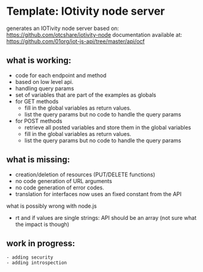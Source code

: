 # Template: IOtivity node server

generates an IOTivity node server based on:
https://github.com/otcshare/iotivity-node
documentation available at:
https://github.com/01org/iot-js-api/tree/master/api/ocf


## what is working:
- code for each endpoint and method
- based on low level api.
- handling query params
- set of variables that are part of the examples as globals
- for GET methods
    - fill in the global variables as return values.
    - list the query params
        but no code to handle the query params 
- for POST methods
    - retrieve all posted variables and store them in the global variables
    - fill in the global variables as return values.
    - list the query params
        but no code to handle the query params    


## what is missing:
- creation/deletion of resources (PUT/DELETE functions)
- no code generation of URL arguments
- no code generation of error codes.
- translation for interfaces
  now uses an fixed constant from the API

what is possibly wrong with node.js
- rt and if values are single strings: API should be an array
    (not sure what the impact is though)
    
    
## work in progress:
    - adding security
    - adding introspection




